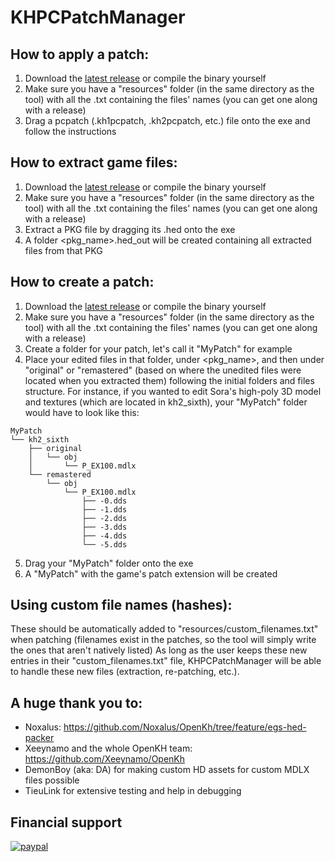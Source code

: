 # KHPCPatchManager

## How to apply a patch:
1. Download the [latest release](https://github.com/AntonioDePau/KHPCPatchManager/releases) or compile the binary yourself
2. Make sure you have a "resources" folder (in the same directory as the tool) with all the .txt containing the files' names (you can get one along with a release)
3. Drag a pcpatch (.kh1pcpatch, .kh2pcpatch, etc.) file onto the exe and follow the instructions

## How to extract game files:
1. Download the [latest release](https://github.com/AntonioDePau/KHPCPatchManager/releases) or compile the binary yourself
2. Make sure you have a "resources" folder (in the same directory as the tool) with all the .txt containing the files' names (you can get one along with a release)
3. Extract a PKG file by dragging its .hed onto the exe
4. A folder <pkg_name>.hed_out will be created containing all extracted files from that PKG

## How to create a patch:
1. Download the [latest release](https://github.com/AntonioDePau/KHPCPatchManager/releases) or compile the binary yourself
2. Make sure you have a "resources" folder (in the same directory as the tool) with all the .txt containing the files' names (you can get one along with a release)
3. Create a folder for your patch, let's call it "MyPatch" for example
4. Place your edited files in that folder, under <pkg_name>, and then under "original" or "remastered" (based on where the unedited files were located when you extracted them) following the initial folders and files structure.
For instance, if you wanted to edit Sora's high-poly 3D model and textures (which are located in kh2_sixth), your "MyPatch" folder would have to look like this:
```
MyPatch
└── kh2_sixth
    ├── original
    │   └── obj
    │       └── P_EX100.mdlx
    └── remastered
        └── obj
            └── P_EX100.mdlx
                ├── -0.dds
                ├── -1.dds
                ├── -2.dds
                ├── -3.dds
                ├── -4.dds
                └── -5.dds
```
5. Drag your "MyPatch" folder onto the exe
6. A "MyPatch" with the game's patch extension will be created

## Using custom file names (hashes):
These should be automatically added to "resources/custom_filenames.txt" when patching (filenames exist in the patches, so the tool will simply write the ones that aren't natively listed)
As long as the user keeps these new entries in their "custom_filenames.txt" file, KHPCPatchManager will be able to handle these new files (extraction, re-patching, etc.).

## A huge thank you to:
- Noxalus: https://github.com/Noxalus/OpenKh/tree/feature/egs-hed-packer
- Xeeynamo and the whole OpenKH team: https://github.com/Xeeynamo/OpenKh
- DemonBoy (aka: DA) for making custom HD assets for custom MDLX files possible
- TieuLink for extensive testing and help in debugging

## Financial support

[![paypal](https://www.paypalobjects.com/en_US/i/btn/btn_donateCC_LG.gif)](https://www.paypal.com/cgi-bin/webscr?cmd=_s-xclick&hosted_button_id=64HEH8DC52DXQ)